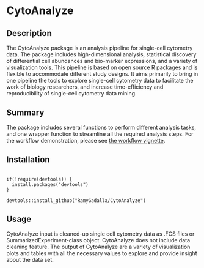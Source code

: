 # CytoAnalyze

## Description

The CytoAnalyze package is an analysis pipeline for single-cell cytometry data. The package includes high-dimensional analysis, statistical discovery of differential cell abundances and bio-marker expressions, and a variety of visualization tools. This pipeline is based on open source R packages and is flexible to accommodate different study designs. It aims primarily to bring in one pipeline the tools to explore single-cell cytometry data to facilitate the work of biology researchers, and increase time-efficiency and reproducibility of single-cell cytometry data mining.

## Summary

The package includes several functions to perform different analysis tasks, and one wrapper function to streamline all the required analysis steps. For the workflow demonstration, please see [the workflow vignette](doc).

## Installation

``` {r }

if(!require(devtools)) {
  install.packages("devtools")
}

devtools::install_github("RamyGadalla/CytoAnalyze")
```

## Usage

CytoAnalyze input is cleaned-up single cell cytometry data as .FCS files or SummarizedExperiment-class object. CytoAnalyze does not include data cleaning feature. The output of CytoAnalyze are a variety of visualization plots and tables with all the necessary values to explore and provide insight about the data set.
